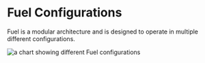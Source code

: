 # Fuel Configurations

Fuel is a modular architecture and is designed to operate in multiple different configurations.

![a chart showing different Fuel configurations](https://user-images.githubusercontent.com/15346823/188051935-be751b92-5402-4216-aa2d-0e409fb356fd.png)
